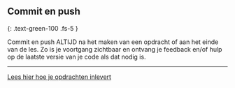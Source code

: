 ## Commit en push
{: .text-green-100 .fs-5 }

Commit en push ALTIJD na het maken van een opdracht of aan het einde van de les.
Zo is je voortgang zichtbaar en ontvang je feedback en/of hulp op de laatste versie van je code als dat nodig is.

---

[Lees hier hoe je opdrachten inlevert](/instructie)
